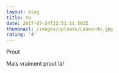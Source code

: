 ```yaml
---
layout: blog
title: Yo
date: 2017-07-24T22:51:11.503Z
thumbnail: /images/uploads/Leonardo.jpg
rating: '4'
---
```

Prout

Mais vraiment prout là!
